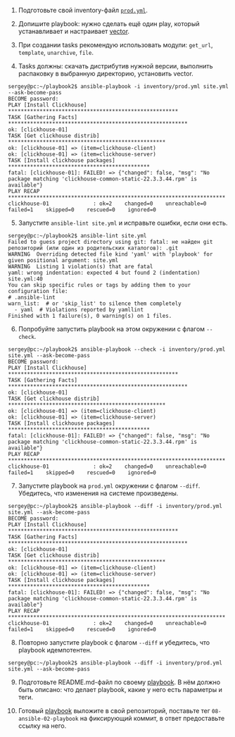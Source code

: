 1. Подготовьте свой inventory-файл [`prod.yml`](https://github.com/SergeyKorchak/devops-netology/tree/master/playbook2/inventory/prod.yml).

2. Допишите playbook: нужно сделать ещё один play, который устанавливает и настраивает [vector](https://vector.dev).

3. При создании tasks рекомендую использовать модули: `get_url`, `template`, `unarchive`, `file`.

4. Tasks должны: скачать дистрибутив нужной версии, выполнить распаковку в выбранную директорию, установить vector.

```
sergey@pc:~/playbook2$ ansible-playbook -i inventory/prod.yml site.yml --ask-become-pass
BECOME password: 
PLAY [Install Clickhouse] ******************************************************
TASK [Gathering Facts] *********************************************************
ok: [clickhouse-01]
TASK [Get clickhouse distrib] **************************************************
ok: [clickhouse-01] => (item=clickhouse-client)
ok: [clickhouse-01] => (item=clickhouse-server)
TASK [Install clickhouse packages] *********************************************
fatal: [clickhouse-01]: FAILED! => {"changed": false, "msg": "No package matching 'clickhouse-common-static-22.3.3.44.rpm' is available"}
PLAY RECAP *********************************************************************
clickhouse-01              : ok=2    changed=0    unreachable=0    failed=1    skipped=0    rescued=0    ignored=0
```

5. Запустите `ansible-lint site.yml` и исправьте ошибки, если они есть.

```
sergey@pc:~/playbook2$ ansible-lint site.yml
Failed to guess project directory using git: fatal: не найден git репозиторий (или один из родительских каталогов): .git
WARNING  Overriding detected file kind 'yaml' with 'playbook' for given positional argument: site.yml
WARNING  Listing 1 violation(s) that are fatal
yaml: wrong indentation: expected 4 but found 2 (indentation)
site.yml:40
You can skip specific rules or tags by adding them to your configuration file:
# .ansible-lint
warn_list:  # or 'skip_list' to silence them completely
  - yaml  # Violations reported by yamllint
Finished with 1 failure(s), 0 warning(s) on 1 files.
```

6. Попробуйте запустить playbook на этом окружении с флагом `--check`.

```
sergey@pc:~/playbook2$ ansible-playbook --check -i inventory/prod.yml site.yml --ask-become-pass
BECOME password: 
PLAY [Install Clickhouse] ******************************************************
TASK [Gathering Facts] *********************************************************
ok: [clickhouse-01]
TASK [Get clickhouse distrib] **************************************************
ok: [clickhouse-01] => (item=clickhouse-client)
ok: [clickhouse-01] => (item=clickhouse-server)
TASK [Install clickhouse packages] *********************************************
fatal: [clickhouse-01]: FAILED! => {"changed": false, "msg": "No package matching 'clickhouse-common-static-22.3.3.44.rpm' is available"}
PLAY RECAP *********************************************************************
clickhouse-01              : ok=2    changed=0    unreachable=0    failed=1    skipped=0    rescued=0    ignored=0   
```

7. Запустите playbook на `prod.yml` окружении с флагом `--diff`. Убедитесь, что изменения на системе произведены.

```
sergey@pc:~/playbook2$ ansible-playbook --diff -i inventory/prod.yml site.yml --ask-become-pass
BECOME password: 
PLAY [Install Clickhouse] ******************************************************
TASK [Gathering Facts] *********************************************************
ok: [clickhouse-01]
TASK [Get clickhouse distrib] **************************************************
ok: [clickhouse-01] => (item=clickhouse-client)
ok: [clickhouse-01] => (item=clickhouse-server)
TASK [Install clickhouse packages] *********************************************
fatal: [clickhouse-01]: FAILED! => {"changed": false, "msg": "No package matching 'clickhouse-common-static-22.3.3.44.rpm' is available"}
PLAY RECAP *********************************************************************
clickhouse-01              : ok=2    changed=0    unreachable=0    failed=1    skipped=0    rescued=0    ignored=0 
```

8. Повторно запустите playbook с флагом `--diff` и убедитесь, что playbook идемпотентен.

```
sergey@pc:~/playbook2$ ansible-playbook --diff -i inventory/prod.yml site.yml --ask-become-pass
```

9. Подготовьте README.md-файл по своему [playbook](https://github.com/SergeyKorchak/devops-netology/tree/master/playbook2). В нём должно быть описано: что делает playbook, какие у него есть параметры и теги.

10. Готовый [playbook](https://github.com/SergeyKorchak/devops-netology/tree/master/playbook2) выложите в свой репозиторий, поставьте тег `08-ansible-02-playbook` на фиксирующий коммит, в ответ предоставьте ссылку на него.
